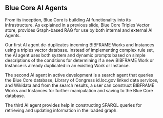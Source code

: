## Blue Core AI Agents
From its inception, Blue Core is building AI functionality into its 
infrastructure. As explained in a previous slide, Blue Core Triples
Vector store, provides Graph-based RAG for use by both internal and
external AI Agents.

Our first AI agent de-duplicates incoming BIBFRAME Works and Instances using
a triples vector database. Instead of implementing complex rule set, the AI agent uses both system and 
dynamic prompts based on simple descriptions of the conditions for determining if a new BIBFRAME Work or 
Instance is already duplicated in an existing Work or Instance. 

The second AI agent in active development is a search agent that queries 
the Blue Core database, Library of Congress id.loc.gov linked data services,
and Wikidata and from the search results, a user can construct BIBFRAME Works
and Instances for further manipulation and saving to the Blue Core database.

The third AI agent provides help in constructing SPARQL queries for retrieving
and updating information in the loaded graph.
 

